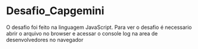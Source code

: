 # Desafio_Capgemini

O desafio foi feito na linguagem JavaScript. Para ver o desafio é necessario abrir o arquivo no browser e acessar o console log na area de desenvolvedores no navegador
 
